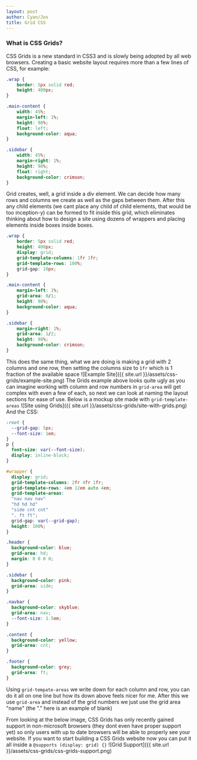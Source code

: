 ```yaml
---
layout: post
author: Cyan/Jos
title: Grid CSS
---
```


### What is CSS Grids?
CSS Grids is a new standard in CSS3 and is slowly being adopted by all web browsers.
Creating a basic website layout requires more than a few lines of CSS, for example:
```css
.wrap {
    border: 5px solid red;
    height: 400px;
}

.main-content {
    width: 45%;
    margin-left: 1%;
    height: 98%;
    float: left;
    background-color: aqua;
}

.sidebar {
    width: 45%;
    margin-right: 1%;
    height: 98%;
    float: right;
    background-color: crimson;
}
```

Grid creates, well, a grid inside a div element. We can decide how many rows and columns we create as well as the gaps between them.
After this any child elements (we cant place any child of child elements, that would be too inception-y) can be formed to fit inside this grid, which eliminates thinking about how to design a site using dozens of wrappers and placing elements inside boxes inside boxes.

```css
.wrap {
    border: 5px solid red;
    height: 400px;
    display: grid;
    grid-template-columns: 1fr 1fr;
    grid-template-rows: 100%;
    grid-gap: 10px;
}

.main-content {
    margin-left: 1%;
    grid-area: 0/1;
    height: 98%;
    background-color: aqua;
}

.sidebar {
    margin-right: 1%;
    grid-area: 1/2;
    height: 98%;
    background-color: crimson;
}

```
This does the same thing, what we are doing is making a grid with 2 columns and one row, then setting the columns size to `1fr` which is 1 fraction of the available space
![Example Site]({{ site.url }}/assets/css-grids/example-site.png)
The Grids example above looks quite ugly as you can imagine working with column and row numbers in `grid-area` will get complex with even a few of each, so next we can look at naming the layout sections for ease of use. Below is a mockup site made with `grid-template-areas`
![Site using Grids]({{ site.url }}/assets/css-grids/site-with-grids.png)
And the CSS:
```css
:root {
  --grid-gap: 5px;
  --font-size: 1em;
}
p {
  font-size: var(--font-size);
  display: inline-block;
}

#wrapper {
  display: grid;
  grid-template-columns: 2fr 4fr 1fr;
  grid-template-rows: 4em 12em auto 4em;
  grid-template-areas:
  "nav nav nav"
  "hd hd hd"
  "side cnt cnt"
  ". ft ft";
  grid-gap: var(--grid-gap);
  height: 100%;
}

.header {
  background-color: blue;
  grid-area: hd;
  margin: 0 0 0 0;
}

.sidebar {
  background-color: pink;
  grid-area: side;
}

.navbar {
  background-color: skyblue;
  grid-area: nav;
  --font-size: 1.5em;
}

.content {
  background-color: yellow;
  grid-area: cnt;
}

.footer {
  background-color: grey;
  grid-area: ft;
}

```
Using `grid-tempate-areas` we write down for each column and row, you can do it all on one line but how its down above feels nicer for me. After this we use `grid-area` and instead of the grid numbers we just use the grid area "name" (the "." here is an example of blank) 

From looking at the below image, CSS Grids has only recently gained support in non-microsoft browsers (they dont even have proper support yet) so only users with up to date browsers will be able to properly see your website. If you want to start building a CSS Grids website now you can put it all inside a `@supports (display: grid) {}`
![Grid Support]({{ site.url }}/assets/css-grids/css-grids-support.png)
